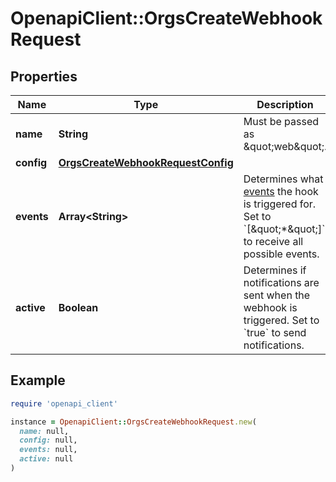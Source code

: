 # OpenapiClient::OrgsCreateWebhookRequest

## Properties

| Name | Type | Description | Notes |
| ---- | ---- | ----------- | ----- |
| **name** | **String** | Must be passed as \&quot;web\&quot;. |  |
| **config** | [**OrgsCreateWebhookRequestConfig**](OrgsCreateWebhookRequestConfig.md) |  |  |
| **events** | **Array&lt;String&gt;** | Determines what [events](https://docs.github.com/webhooks/event-payloads) the hook is triggered for. Set to &#x60;[\&quot;*\&quot;]&#x60; to receive all possible events. | [optional] |
| **active** | **Boolean** | Determines if notifications are sent when the webhook is triggered. Set to &#x60;true&#x60; to send notifications. | [optional][default to true] |

## Example

```ruby
require 'openapi_client'

instance = OpenapiClient::OrgsCreateWebhookRequest.new(
  name: null,
  config: null,
  events: null,
  active: null
)
```

